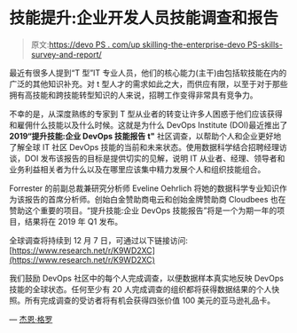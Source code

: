 # 技能提升:企业开发人员技能调查和报告

> 原文:[https://devo PS . com/up skilling-the-enterprise-devo PS-skills-survey-and-report/](https://devops.com/upskilling-the-enterprise-devops-skills-survey-and-report/)

最近有很多人提到“T 型”IT 专业人员，他们的核心能力(主干)由包括软技能在内的广泛的其他知识补充。对 t 型人才的需求如此之大，而供应有限，以至于对于那些拥有高技能和跨技能转型知识的人来说，招聘工作变得非常具有竞争力。

不幸的是，从深度熟练的专家到 T 型从业者的转变让许多人困惑于他们应该获得和雇佣什么技能以及什么时候。这就是为什么 DevOps Institute (DOI)最近推出了 **2019“提升技能:企业 DevOps 技能报告** **t"** 社区调查，以帮助个人和企业更好地了解全球 IT 社区 DevOps 技能的当前和未来状态。使用数据科学结合招聘经理访谈，DOI 发布该报告的目标是提供切实的见解，说明 IT 从业者、经理、领导者和业务利益相关者为什么以及在哪里应该集中精力发展个人和组织技能组合。

Forrester 的前副总裁兼研究分析师 Eveline Oehrlich 将她的数据科学专业知识作为该报告的首席分析师。创始白金赞助商电云和创始金牌赞助商 Cloudbees 也在赞助这个重要的项目。“提升技能:企业 DevOps 技能报告”将是一个为期一年的项目，结果将在 2019 年 Q1 发布。

全球调查将持续到 12 月 7 日，可通过以下链接访问:[https://www.research.net/r/K9WD2XC](https://www.research.net/r/K9WD2XC)

我们鼓励 DevOps 社区中的每个人完成调查，以便数据样本真实地反映 DevOps 技能的全球状态。任何至少有 20 人完成调查的组织都将获得数据结果的个人快照。所有完成调查的受访者将有机会获得四张价值 100 美元的亚马逊礼品卡。

— [杰恩·格罗](https://devops.com/author/jgroll/)